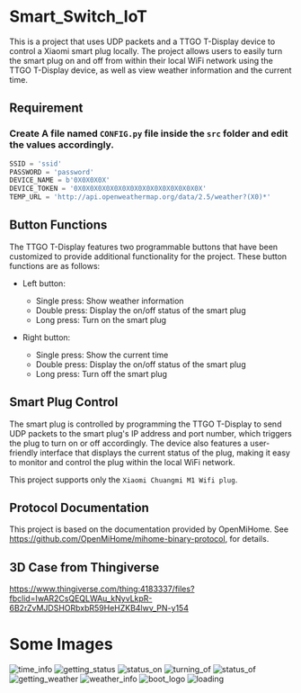# Smart_Switch_IoT
This is a project that uses UDP packets and a TTGO T-Display device to control a Xiaomi smart plug locally. The project allows users to easily turn the smart plug on and off from within their local WiFi network using the TTGO T-Display device, as well as view weather information and the current time.

## Requirement
### Create A file named `CONFIG.py` file inside the `src` folder and edit the values accordingly.
```python
SSID = 'ssid'
PASSWORD = 'password'
DEVICE_NAME = b'0X0X0X0X'
DEVICE_TOKEN = '0X0X0X0X0X0X0X0X0X0X0X0X0X0X0X0X'
TEMP_URL = 'http://api.openweathermap.org/data/2.5/weather?(X0)*'
```

## Button Functions
The TTGO T-Display features two programmable buttons that have been customized to provide additional functionality for the project. These button functions are as follows:
- Left button:
    - Single press: Show weather information
    - Double press: Display the on/off status of the smart plug
    - Long press: Turn on the smart plug

- Right button:
    - Single press: Show the current time
    - Double press: Display the on/off status of the smart plug
    - Long press: Turn off the smart plug

## Smart Plug Control
The smart plug is controlled by programming the TTGO T-Display to send UDP packets to the smart plug's IP address and port number, which triggers the plug to turn on or off accordingly. The device also features a user-friendly interface that displays the current status of the plug, making it easy to monitor and control the plug within the local WiFi network.

This project supports only the `Xiaomi Chuangmi M1 Wifi plug`.

## Protocol Documentation
This project is based on the documentation provided by OpenMiHome. See https://github.com/OpenMiHome/mihome-binary-protocol,  for details.

## 3D Case from Thingiverse
https://www.thingiverse.com/thing:4183337/files?fbclid=IwAR2CsQEQLWAu_kNyvLkpR-6B2rZvMJDSHORbxbR59HeHZKB4lwv_PN-y154

# Some Images
![time_info](images/01_time_info_.jpg)
![getting_status](images/02_getting_status_.jpg)
![status_on](images/04_water_on_.jpg)
![turning_of](images/05_turning_off_water_.jpg)
![status_of](images/06_water-off_.jpg)
![getting_weather](images/08_getting_weather_.jpg)
![weather_info](images/09_weather_info_.jpg)
![boot_logo](images/00_boot_screen_.jpg)
![loading](images/07_loading_screen_.jpg)



